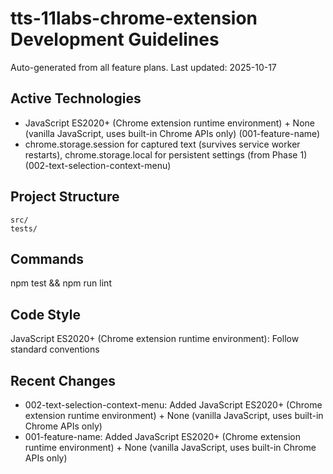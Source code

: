 # tts-11labs-chrome-extension Development Guidelines

Auto-generated from all feature plans. Last updated: 2025-10-17

## Active Technologies
- JavaScript ES2020+ (Chrome extension runtime environment) + None (vanilla JavaScript, uses built-in Chrome APIs only) (001-feature-name)
- chrome.storage.session for captured text (survives service worker restarts), chrome.storage.local for persistent settings (from Phase 1) (002-text-selection-context-menu)

## Project Structure
```
src/
tests/
```

## Commands
npm test && npm run lint

## Code Style
JavaScript ES2020+ (Chrome extension runtime environment): Follow standard conventions

## Recent Changes
- 002-text-selection-context-menu: Added JavaScript ES2020+ (Chrome extension runtime environment) + None (vanilla JavaScript, uses built-in Chrome APIs only)
- 001-feature-name: Added JavaScript ES2020+ (Chrome extension runtime environment) + None (vanilla JavaScript, uses built-in Chrome APIs only)

<!-- MANUAL ADDITIONS START -->
<!-- MANUAL ADDITIONS END -->
